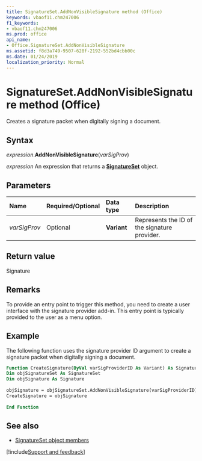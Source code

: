 ```yaml
---
title: SignatureSet.AddNonVisibleSignature method (Office)
keywords: vbaof11.chm247006
f1_keywords:
- vbaof11.chm247006
ms.prod: office
api_name:
- Office.SignatureSet.AddNonVisibleSignature
ms.assetid: f8d3a749-9507-628f-2192-552bd4cbb00c
ms.date: 01/24/2019
localization_priority: Normal
---
```



# SignatureSet.AddNonVisibleSignature method (Office)

Creates a signature packet when digitally signing a document.


## Syntax

_expression_.**AddNonVisibleSignature**(_varSigProv_)

_expression_ An expression that returns a **[SignatureSet](Office.SignatureSet.md)** object.


## Parameters

|Name|Required/Optional|Data type|Description|
|:-----|:-----|:-----|:-----|
| _varSigProv_|Optional|**Variant**|Represents the ID of the signature provider.|

## Return value

Signature


## Remarks

To provide an entry point to trigger this method, you need to create a user interface with the signature provider add-in. This entry point is typically provided to the user as a menu option.


## Example

The following function uses the signature provider ID argument to create a signature packet when digitally signing a document.


```vb
Function CreateSignature(ByVal varSigProviderID As Variant) As Signature 
Dim objSignatureSet As SignatureSet 
Dim objSignature As Signature 
 
objSignature = objSignatureSet.AddNonVisibleSignature(varSigProviderID) 
CreateSignature = objSignature 
 
End Function
```


## See also

- [SignatureSet object members](overview/Library-Reference/signatureset-members-office.md)



[!include[Support and feedback](~/includes/feedback-boilerplate.md)]